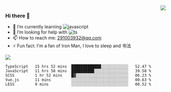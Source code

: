 <img align='right' src='https://github-readme-stats.vercel.app/api?username=niaogege&show_icons=true&theme=radical'/>

### Hi there 👋

- 🌱 I’m currently learning ![javascript](https://img.shields.io/badge/javacript-learn-orange)
- 🤔 I’m looking for help with ![ts](https://img.shields.io/badge/ts-learn-yellow)
- 📫 How to reach me: 291003932@qq.com
- ⚡ Fun fact:  I'm a fan of Iron Man, I love to sleep and 书法

![](https://github-readme-stats.vercel.app/api/top-langs/?username=niaogege&layout=compact)

<!--START_SECTION:waka-->
```text
TypeScript   15 hrs 52 mins  █████████████░░░░░░░░░░░░   52.47 % 
JavaScript   11 hrs 58 mins  ██████████░░░░░░░░░░░░░░░   39.58 % 
SCSS         1 hr 52 mins    █▓░░░░░░░░░░░░░░░░░░░░░░░   06.23 % 
Vue.js       11 mins         ░░░░░░░░░░░░░░░░░░░░░░░░░   00.63 % 
LESS         9 mins          ░░░░░░░░░░░░░░░░░░░░░░░░░   00.52 % 
```
<!--END_SECTION:waka-->
